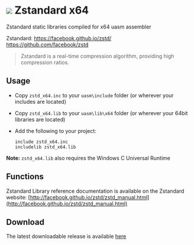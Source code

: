 # ![](../../assets/zstd.png) Zstandard x64

Zstandard static libraries compiled for x64 uasm assembler 

Zstandard: https://facebook.github.io/zstd/ https://github.com/facebook/zstd

> Zstandard is a real-time compression algorithm, providing high compression ratios.

## Usage

* Copy `zstd_x64.inc` to your `uasm\include` folder (or wherever your includes are located)

* Copy `zstd_x64.lib` to your `uasm\lib\x64` folder (or wherever your 64bit libraries are located)

* Add the following to your project:
  
  ```assembly
  include zstd_x64.inc
  includelib zstd_x64.lib
  ```

**Note:** `zstd_x64.lib` also requires the Windows C Universal Runtime

## Functions

Zstandard Library reference documentation is available on the Zstandard website: [http://facebook.github.io/zstd/zstd_manual.html](http://facebook.github.io/zstd/zstd_manual.html)

## Download

The latest downloadable release is available [here](https://github.com/mrfearless/libraries/blob/master/releases/Zstd_x64.zip?raw=true)